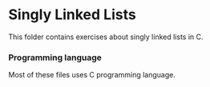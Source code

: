 # Singly Linked Lists

This folder contains exercises about singly linked lists in C.

### Programming language

Most of these files uses C programming language.

